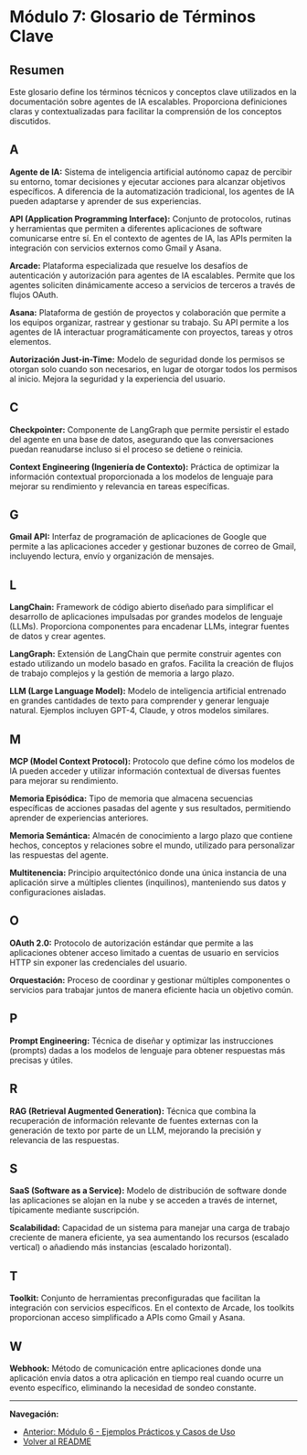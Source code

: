 # Módulo 7: Glosario de Términos Clave

## Resumen

Este glosario define los términos técnicos y conceptos clave utilizados en la documentación sobre agentes de IA escalables. Proporciona definiciones claras y contextualizadas para facilitar la comprensión de los conceptos discutidos.

## A

**Agente de IA:** Sistema de inteligencia artificial autónomo capaz de percibir su entorno, tomar decisiones y ejecutar acciones para alcanzar objetivos específicos. A diferencia de la automatización tradicional, los agentes de IA pueden adaptarse y aprender de sus experiencias.

**API (Application Programming Interface):** Conjunto de protocolos, rutinas y herramientas que permiten a diferentes aplicaciones de software comunicarse entre sí. En el contexto de agentes de IA, las APIs permiten la integración con servicios externos como Gmail y Asana.

**Arcade:** Plataforma especializada que resuelve los desafíos de autenticación y autorización para agentes de IA escalables. Permite que los agentes soliciten dinámicamente acceso a servicios de terceros a través de flujos OAuth.

**Asana:** Plataforma de gestión de proyectos y colaboración que permite a los equipos organizar, rastrear y gestionar su trabajo. Su API permite a los agentes de IA interactuar programáticamente con proyectos, tareas y otros elementos.

**Autorización Just-in-Time:** Modelo de seguridad donde los permisos se otorgan solo cuando son necesarios, en lugar de otorgar todos los permisos al inicio. Mejora la seguridad y la experiencia del usuario.

## C

**Checkpointer:** Componente de LangGraph que permite persistir el estado del agente en una base de datos, asegurando que las conversaciones puedan reanudarse incluso si el proceso se detiene o reinicia.

**Context Engineering (Ingeniería de Contexto):** Práctica de optimizar la información contextual proporcionada a los modelos de lenguaje para mejorar su rendimiento y relevancia en tareas específicas.

## G

**Gmail API:** Interfaz de programación de aplicaciones de Google que permite a las aplicaciones acceder y gestionar buzones de correo de Gmail, incluyendo lectura, envío y organización de mensajes.

## L

**LangChain:** Framework de código abierto diseñado para simplificar el desarrollo de aplicaciones impulsadas por grandes modelos de lenguaje (LLMs). Proporciona componentes para encadenar LLMs, integrar fuentes de datos y crear agentes.

**LangGraph:** Extensión de LangChain que permite construir agentes con estado utilizando un modelo basado en grafos. Facilita la creación de flujos de trabajo complejos y la gestión de memoria a largo plazo.

**LLM (Large Language Model):** Modelo de inteligencia artificial entrenado en grandes cantidades de texto para comprender y generar lenguaje natural. Ejemplos incluyen GPT-4, Claude, y otros modelos similares.

## M

**MCP (Model Context Protocol):** Protocolo que define cómo los modelos de IA pueden acceder y utilizar información contextual de diversas fuentes para mejorar su rendimiento.

**Memoria Episódica:** Tipo de memoria que almacena secuencias específicas de acciones pasadas del agente y sus resultados, permitiendo aprender de experiencias anteriores.

**Memoria Semántica:** Almacén de conocimiento a largo plazo que contiene hechos, conceptos y relaciones sobre el mundo, utilizado para personalizar las respuestas del agente.

**Multitenencia:** Principio arquitectónico donde una única instancia de una aplicación sirve a múltiples clientes (inquilinos), manteniendo sus datos y configuraciones aisladas.

## O

**OAuth 2.0:** Protocolo de autorización estándar que permite a las aplicaciones obtener acceso limitado a cuentas de usuario en servicios HTTP sin exponer las credenciales del usuario.

**Orquestación:** Proceso de coordinar y gestionar múltiples componentes o servicios para trabajar juntos de manera eficiente hacia un objetivo común.

## P

**Prompt Engineering:** Técnica de diseñar y optimizar las instrucciones (prompts) dadas a los modelos de lenguaje para obtener respuestas más precisas y útiles.

## R

**RAG (Retrieval Augmented Generation):** Técnica que combina la recuperación de información relevante de fuentes externas con la generación de texto por parte de un LLM, mejorando la precisión y relevancia de las respuestas.

## S

**SaaS (Software as a Service):** Modelo de distribución de software donde las aplicaciones se alojan en la nube y se acceden a través de internet, típicamente mediante suscripción.

**Scalabilidad:** Capacidad de un sistema para manejar una carga de trabajo creciente de manera eficiente, ya sea aumentando los recursos (escalado vertical) o añadiendo más instancias (escalado horizontal).

## T

**Toolkit:** Conjunto de herramientas preconfiguradas que facilitan la integración con servicios específicos. En el contexto de Arcade, los toolkits proporcionan acceso simplificado a APIs como Gmail y Asana.

## W

**Webhook:** Método de comunicación entre aplicaciones donde una aplicación envía datos a otra aplicación en tiempo real cuando ocurre un evento específico, eliminando la necesidad de sondeo constante.

---

**Navegación:**
- [Anterior: Módulo 6 - Ejemplos Prácticos y Casos de Uso](06_ejemplos_practicos.md)
- [Volver al README](README_part2.md)

